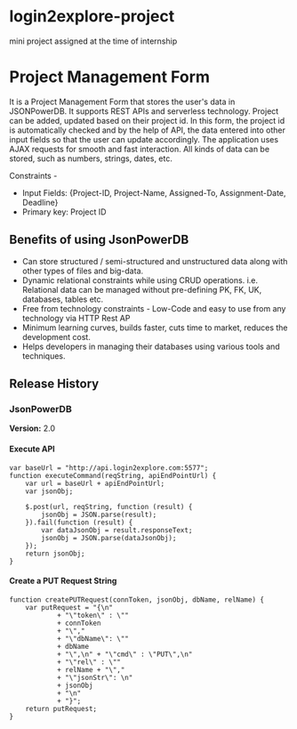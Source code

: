 # login2explore-project
mini project assigned at the time of internship

# Project Management Form

It is a Project Management Form that stores the user's data in JSONPowerDB. It supports REST APIs and serverless technology. Project can be added, updated based on their project id. In this form, the project id is automatically checked and by the help of API, the data entered into other input fields so that the user can update accordingly. The application uses AJAX requests for smooth and fast interaction. All kinds of data can be stored, such as numbers, strings, dates, etc.

Constraints -
- Input Fields: {Project-ID, Project-Name, Assigned-To, Assignment-Date, Deadline}
- Primary key: Project ID



## Benefits of using JsonPowerDB

- Can store structured / semi-structured and unstructured data along with other types of files and big-data.
- Dynamic relational constraints while using CRUD operations. i.e. Relational data can be managed without pre-defining PK, FK, UK, databases, tables etc.
- Free from technology constraints - Low-Code and easy to use from any technology via HTTP Rest AP
- Minimum learning curves, builds faster, cuts time to market, reduces the development cost.
- Helps developers in managing their databases using various tools and techniques.


## Release History
### JsonPowerDB
**Version:** 2.0
#### Execute API

```
var baseUrl = "http://api.login2explore.com:5577";
function executeCommand(reqString, apiEndPointUrl) {
    var url = baseUrl + apiEndPointUrl;
    var jsonObj;
    
    $.post(url, reqString, function (result) {
        jsonObj = JSON.parse(result);
    }).fail(function (result) {
        var dataJsonObj = result.responseText;
        jsonObj = JSON.parse(dataJsonObj);
    });
    return jsonObj;
}
```
#### Create a PUT Request String
```
function createPUTRequest(connToken, jsonObj, dbName, relName) {
    var putRequest = "{\n"
            + "\"token\" : \""
            + connToken
            + "\","
            + "\"dbName\": \""
            + dbName
            + "\",\n" + "\"cmd\" : \"PUT\",\n"
            + "\"rel\" : \""
            + relName + "\","
            + "\"jsonStr\": \n"
            + jsonObj
            + "\n"
            + "}";
    return putRequest;
}

```
